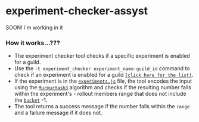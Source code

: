 # experiment-checker-assyst

SOON! i'm working in it


### How it works...??? 
- The experiment checker tool checks if a specific experiment is enabled for a guild.
- Use the `-t experiment_checker experiment_name:guild_id` command to check if an experiment is enabled for a guild [`(click here for the list)`](/list.md). 
- If the experiment is in the [`experiments.js`](/experiments.js) file, the tool encodes the input using the [`MurmurHash3`](https://en.wikipedia.org/wiki/MurmurHash) algorithm and checks if the resulting number falls within the experiment's - rollout members range that does not include the [`bucket`](/buckets.md) -1.
- The tool returns a success message if the number falls within the `range` and a failure message if it does not.
